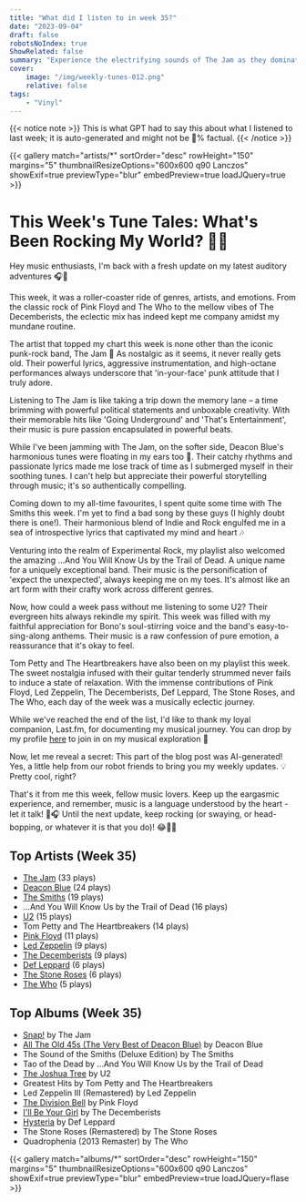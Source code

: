 ```yaml
---
title: "What did I listen to in week 35?"
date: "2023-09-04"
draft: false
robotsNoIndex: true
ShowRelated: false
summary: "Experience the electrifying sounds of The Jam as they dominate this week's playlist. Their timeless punk-rock tunes will leave you captivated by their raw energy!"
cover:
    image: "/img/weekly-tunes-012.png"
    relative: false
tags:
    - "Vinyl"
---
```


{{< notice note >}}
This is what GPT had to say this about what I listened to last week; it is auto-generated and might not be 💯% factual.
{{< /notice >}}

{{< gallery match="artists/*" sortOrder="desc" rowHeight="150" margins="5" thumbnailResizeOptions="600x600 q90 Lanczos" showExif=true previewType="blur" embedPreview=true loadJQuery=true >}}

# This Week's Tune Tales: What's Been Rocking My World? 🎵🎸

Hey music enthusiasts, I'm back with a fresh update on my latest auditory adventures 🎧🙌

This week, it was a roller-coaster ride of genres, artists, and emotions. From the classic rock of Pink Floyd and The Who to the mellow vibes of The Decemberists, the eclectic mix has indeed kept me company amidst my mundane routine.

The artist that topped my chart this week is none other than the iconic punk-rock band, The Jam 🎸 As nostalgic as it seems, it never really gets old. Their powerful lyrics, aggressive instrumentation, and high-octane performances always underscore that 'in-your-face' punk attitude that I truly adore.

Listening to The Jam is like taking a trip down the memory lane – a time brimming with powerful political statements and unboxable creativity. With their memorable hits like 'Going Underground' and 'That's Entertainment', their music is pure passion encapsulated in powerful beats. 

While I've been jamming with The Jam, on the softer side, Deacon Blue's harmonious tunes were floating in my ears too 🎵. Their catchy rhythms and passionate lyrics made me lose track of time as I submerged myself in their soothing tunes. I can't help but appreciate their powerful storytelling through music; it's so authentically compelling.

Coming down to my all-time favourites, I spent quite some time with The Smiths this week. I'm yet to find a bad song by these guys (I highly doubt there is one!). Their harmonious blend of Indie and Rock engulfed me in a sea of introspective lyrics that captivated my mind and heart 🎶 

Venturing into the realm of Experimental Rock, my playlist also welcomed the amazing ...And You Will Know Us by the Trail of Dead. A unique name for a uniquely exceptional band. Their music is the personification of 'expect the unexpected', always keeping me on my toes. It's almost like an art form with their crafty work across different genres.

Now, how could a week pass without me listening to some U2? Their evergreen hits always rekindle my spirit. This week was filled with my faithful appreciation for Bono's soul-stirring voice and the band's easy-to-sing-along anthems. Their music is a raw confession of pure emotion, a reassurance that it's okay to feel.

Tom Petty and The Heartbreakers have also been on my playlist this week. The sweet nostalgia infused with their guitar tenderly strummed never fails to induce a state of relaxation. With the immense contributions of Pink Floyd, Led Zeppelin, The Decemberists, Def Leppard, The Stone Roses, and The Who, each day of the week was a musically eclectic journey.

While we've reached the end of the list, I'd like to thank my loyal companion, Last.fm, for documenting my musical journey. You can drop by my profile [here](https://www.last.fm/user/RussMckendrick) to join in on my musical exploration 🎼 

Now, let me reveal a secret: This part of the blog post was AI-generated! Yes, a little help from our robot friends to bring you my weekly updates. 💡 Pretty cool, right?

That's it from me this week, fellow music lovers. Keep up the eargasmic experience, and remember, music is a language understood by the heart - let it talk! 🎵🎧 Until the next update, keep rocking (or swaying, or head-bopping, or whatever it is that you do)! 😂🤘🏼

## Top Artists (Week 35)

- [The Jam](https://www.mckendrick.rocks/artist/the-jam/) (33 plays)
- [Deacon Blue](https://www.mckendrick.rocks/artist/deacon-blue/) (24 plays)
- [The Smiths](https://www.mckendrick.rocks/artist/the-smiths/) (19 plays)
- ...And You Will Know Us by the Trail of Dead (16 plays)
- [U2](https://www.mckendrick.rocks/artist/u2/) (15 plays)
- Tom Petty and The Heartbreakers (14 plays)
- [Pink Floyd](https://www.mckendrick.rocks/artist/pink-floyd/) (11 plays)
- [Led Zeppelin](https://www.mckendrick.rocks/artist/led-zeppelin/) (9 plays)
- [The Decemberists](https://www.mckendrick.rocks/artist/the-decemberists/) (9 plays)
- [Def Leppard](https://www.mckendrick.rocks/artist/def-leppard/) (6 plays)
- [The Stone Roses](https://www.mckendrick.rocks/artist/the-stone-roses/) (6 plays)
- [The Who](https://www.mckendrick.rocks/artist/the-who/) (5 plays)


## Top Albums (Week 35)

- [Snap!](https://www.mckendrick.rocks/albums/snap-14312912/) by The Jam
- [All The Old 45s (The Very Best of Deacon Blue)](https://www.mckendrick.rocks/albums/all-the-old-45s-the-very-best-of-deacon-blue-28160602/) by Deacon Blue
- The Sound of the Smiths (Deluxe Edition) by The Smiths
- Tao of the Dead by ...And You Will Know Us by the Trail of Dead
- [The Joshua Tree](https://www.mckendrick.rocks/albums/the-joshua-tree-10391869/) by U2
- Greatest Hits by Tom Petty and The Heartbreakers
- Led Zeppelin III (Remastered) by Led Zeppelin
- [The Division Bell](https://www.mckendrick.rocks/albums/the-division-bell-13718487/) by Pink Floyd
- [I'll Be Your Girl](https://www.mckendrick.rocks/albums/i-ll-be-your-girl-11709250/) by The Decemberists
- [Hysteria](https://www.mckendrick.rocks/albums/hysteria-10660430/) by Def Leppard
- The Stone Roses (Remastered) by The Stone Roses
- Quadrophenia (2013 Remaster) by The Who


{{< gallery match="albums/*" sortOrder="desc" rowHeight="150" margins="5" thumbnailResizeOptions="600x600 q90 Lanczos" showExif=true previewType="blur" embedPreview=true loadJQuery=flase >}}